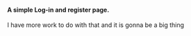 #### A simple Log-in and register page.
I have more work to do with that and it is gonna be a big thing
